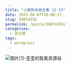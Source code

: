 ```yaml
---
title: "小狼狗本狼合集 12-23"
date: 2025-06-07T18:06:17
slug: 500fe55b
permalink: /posts/500fe55b/
categories:
  - 未分类
tags:
  - wordpress
---
```


![图片[1]-歪歪的耽美资源站](/images/wp/500fe55b-b1fac2dc.jpg)
